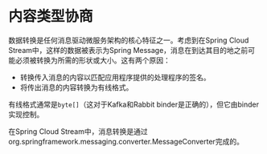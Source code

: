# 内容类型协商


数据转换是任何消息驱动微服务架构的核心特征之一。考虑到在Spring Cloud Stream中，这样的数据被表示为Spring Message，消息在到达其目的地之前可能必须被转换为所需的形状或大小。这有两个原因：

* 转换传入消息的内容以匹配应用程序提供的处理程序的签名。
* 将传出消息的内容转换为有线格式。

有线格式通常是`byte[]`（这对于Kafka和Rabbit binder是正确的），但它由binder实现控制。

在Spring Cloud Stream中，消息转换是通过org.springframework.messaging.converter.MessageConverter完成的。
